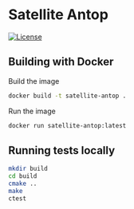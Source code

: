 # Satellite Antop
[![License](https://img.shields.io/badge/License-MIT-blue.svg)](./LICENSE)

## Building with Docker

Build the image
```sh
docker build -t satellite-antop .
```

Run the image
```sh
docker run satellite-antop:latest
```

## Running tests locally
```sh
mkdir build
cd build
cmake ..
make
ctest
```

